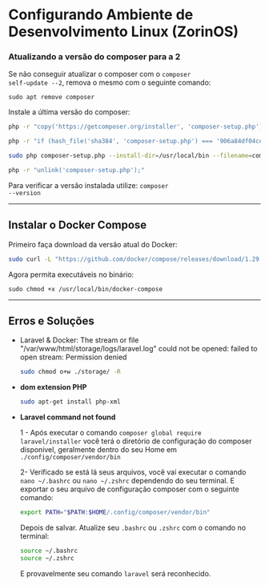 # Configurando Ambiente de Desenvolvimento Linux (ZorinOS)

### Atualizando a versão do composer para a 2

Se não conseguir atualizar o composer com o <code>composer self-update --2</code>, remova o mesmo com o seguinte comando:

<code>sudo apt remove composer</code>

Instale a última versão do composer:

```bash
php -r "copy('https://getcomposer.org/installer', 'composer-setup.php');"

php -r "if (hash_file('sha384', 'composer-setup.php') === '906a84df04cea2aa72f40b5f787e49f22d4c2f19492ac310e8cba5b96ac8b64115ac402c8cd292b8a03482574915d1a8') { echo 'Installer verified'; } else { echo 'Installer corrupt'; unlink('composer-setup.php'); } echo PHP_EOL;"

sudo php composer-setup.php --install-dir=/usr/local/bin --filename=composer

php -r "unlink('composer-setup.php');"
```

Para verificar a versão instalada utilize: <code>composer --version</code>

<hr>

## Instalar o Docker Compose

Primeiro faça download da versão atual do Docker: 

```bash
sudo curl -L "https://github.com/docker/compose/releases/download/1.29.2/docker-compose-$(uname -s)-$(uname -m)" -o /usr/local/bin/docker-compose
```

Agora permita executáveis no binário:

```
sudo chmod +x /usr/local/bin/docker-compose
```



<hr>

## Erros e Soluções

- Laravel & Docker: The stream or file "/var/www/html/storage/logs/laravel.log" could not be opened: failed to open stream: Permission denied

  ~~~bash
  sudo chmod o+w ./storage/ -R
  ~~~

- **dom extension PHP**

  ~~~bash
  sudo apt-get install php-xml
  ~~~

  

- **Laravel command not found**

  1 - Após executar o comando <code>composer global require laravel/installer</code> você terá o diretório de configuração do composer disponivel, geralmente dentro do seu Home em <code>./config/composer/vendor/bin</code>

  

  2- Verificado se está lá seus arquivos, você vai executar o comando <code>nano ~/.bashrc</code> ou <code>nano ~/.zshrc</code> dependendo do seu terminal. E exportar o seu arquivo de configuração composer com o seguinte comando:

  ~~~bash
  export PATH="$PATH:$HOME/.config/composer/vendor/bin"
  ~~~

  Depois de salvar. Atualize seu <code>.bashrc</code> ou <code>.zshrc</code> com o comando no terminal:

  ~~~bash
  source ~/.bashrc
  source ~/.zshrc
  ~~~

  E provavelmente seu comando <code>laravel</code> será reconhecido.
